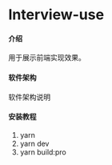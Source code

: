 # Interview-use

#### 介绍
用于展示前端实现效果。

#### 软件架构
软件架构说明


#### 安装教程

1.  yarn
2.  yarn dev
3.  yarn build:pro